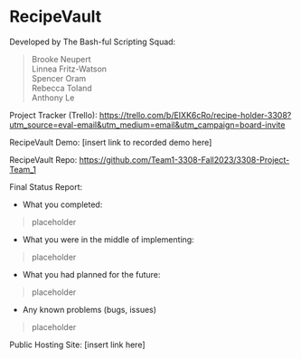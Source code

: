 # RecipeVault
Developed by The Bash-ful Scripting Squad:<br>
>Brooke Neupert<br>
>Linnea Fritz-Watson<br>
>Spencer Oram<br>
>Rebecca Toland<br>
>Anthony Le<br>

Project Tracker (Trello): https://trello.com/b/EIXK6cRo/recipe-holder-3308?utm_source=eval-email&utm_medium=email&utm_campaign=board-invite<br>

RecipeVault Demo: [insert link to recorded demo here]<br>

RecipeVault Repo: https://github.com/Team1-3308-Fall2023/3308-Project-Team_1<br>

Final Status Report: <br>
- What you completed: 
> placeholder
- What you were in the middle of implementing:
> placeholder
- What you had planned for the future:
> placeholder
- Any known problems (bugs, issues)
> placeholder

Public Hosting Site: [insert link here]<br>